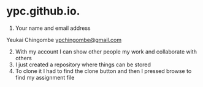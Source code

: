 # ypc.github.io.
1. Your name and email address 

Yeukai Chingombe
ypchingombe@gmail.com

2. With my account I can show other people my work and collaborate with others
3. I just created a repository where things can be stored
4. To clone it I had to find the clone button and then I pressed browse to find my assignment file